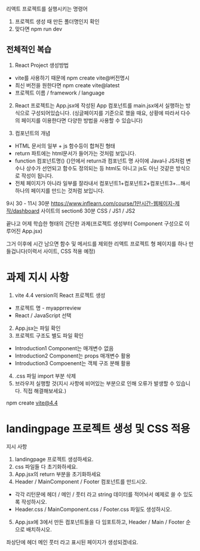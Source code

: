 리액트 프로젝트를 실행시키는 명령어
1. 프로젝트 생성 때 만든 폴더명인지 확인
2. 맞다면 npm run dev

## 전체적인 복습
1. React Project 생성방법
  - vite를 사용하기 때문에 npm create vite@버전명시
  - 최신 버전을 원한다면 npm create vite@latest
  - 프로젝트 이름 / framework / language

2. React 프로젝트는 App.jsx에 작성된 App 컴포넌트를
  main.jsx에서 실행하는 방식으로 구성되어있습니다.
  (싱글페이지를 기준으로 했을 때요, 상황에 따라서 다수의 페이지를 이용한다면 다양한 방법을 사용할 수 있습니다)

3. 컴포넌트의 개념
  - HTML 문서의 일부 + js 함수등이 합쳐진 형태
  - return 파트에는 html문서가 들어가는 것처럼 보입니다.
  - function 컴포넌트명() {}안에서 return과 컴포넌트 명 사이에 Java나 JS처럼 변수나 상수가 선언되고 함수도 정의되는 등 html도 아니고 js도 아닌 것같은 방식으로 작성이 됩니다.
  - 전체 페이지가 아니라 일부를 잘라내서 컴포넌트1+컴포넌트2+컴포넌트3+...해서 하나의 페이지를 만드는 것처럼 보입니다.

  9시 30 - 11시 30분
  https://www.inflearn.com/course/1만시간-웹페이지-제작/dashboard
  사이트의 section6 30분 CSS / JS1 / JS2 

  끝나고 어제 학습한 형태의 간단한 과제(프로젝트 생성부터 Component 구성으로 이루어진 App.jsx)

  그거 이후에 시간 남으면 함수 및 메서드를 제외한 리액트 프로젝트 형 페이지를 하나 만들겁니다(이력서 사이트, CSS 적용 예정)

# 과제 지시 사항
1. vite 4.4 version의 React 프로젝트 생성
  - 프로젝트 명 - myapprreview
  - React / JavaScript 선택
2. App.jsx는 파일 확인
3. 프로젝트 구조도 별도 파일 확인
  - Introduction1 Component는 매개변수 없음
  - Introduction2 Component는 props 매개변수 활용
  - Introduction3 Compoenent는 객체 구조 분해 활용
4. .css 파일 import 부분 삭제
5. 브라우저 실행할 것(지시 사항에 비어있는 부분으로 인해 오류가 발생할 수 있습니다. 직접 해결해보세요.)

npm create vite@4.4

# landingpage 프로젝트 생성 및 CSS 적용

지시 사항
1. landingpage 프로젝트 생성하세요.
2. css 파일들 다 초기화하세요.
3. App.jsx의 return 부분을 초기화하세요
4. Header / MainComponent / Footer 컴포넌트를 만드시오.
  - 각각 리턴문에 헤더 / 메인 / 풋터 라고 string 데이터를 적어놔서 예제로 쓸 수 있도록 작성하시오.
  - Header.css / MainComponent.css / Footer.css 파일도 생성하시오.
5. App.jsx에 3에서 만든 컴포넌트들을 다 임포트하고, Header / Main / Footer 순으로 배치하시오.


좌상단에
헤더
메인
풋터
라고 표시된 페이지가 생성되겠네요.